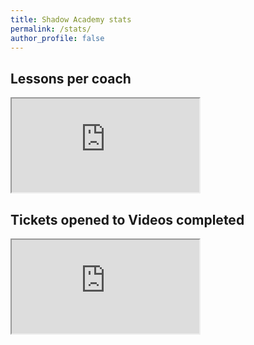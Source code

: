 ```yaml
---
title: Shadow Academy stats
permalink: /stats/
author_profile: false
---
```


## Lessons per coach

<iframe src="https://docs.google.com/spreadsheets/d/e/2PACX-1vSzdVztKNSbdLg3gvH68QLuv5ErYgnV4Ftfcz6sROHUOYUWtgbx3ZfXmu84kX36yHAG9hL0eOk1p-yx/pubhtml?gid=874347032&amp;single=true&amp;widget=true&amp;headers=false"></iframe>

## Tickets opened to Videos completed

<iframe src="https://docs.google.com/spreadsheets/d/e/2PACX-1vSzdVztKNSbdLg3gvH68QLuv5ErYgnV4Ftfcz6sROHUOYUWtgbx3ZfXmu84kX36yHAG9hL0eOk1p-yx/pubhtml?gid=1095106523&amp;single=true&amp;widget=true&amp;headers=false"></iframe>
